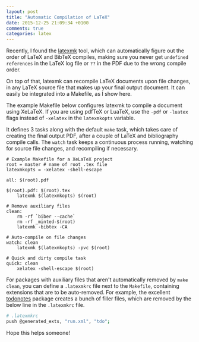 ```yaml
---
layout: post
title: "Automatic Compilation of LaTeX"
date: 2015-12-25 21:09:34 +0100
comments: true
categories: latex
---
```


Recently, I found the [latexmk](https://www.ctan.org/pkg/latexmk) tool, which can automatically figure out the order of LaTeX and BibTeX compiles, making sure you never get ``undefined references`` in the LaTeX log file or ``??`` in the PDF due to the wrong compile order.

On top of that, latexmk can recompile LaTeX documents upon file changes, in any LaTeX source file that makes up your final output document. It can easily be integrated into a Makefile, as I show here.

The example Makefile below configures latexmk to compile a document using XeLaTeX. If you are using pdfTeX or LuaTeX, use the ``-pdf`` or ``-luatex`` flags instead of ``-xelatex`` in the ```latexmkopts``` variable.

It defines 3 tasks along with the default ```make``` task, which takes care of creating the final output PDF, after a couple of LaTeX and bibliography compile calls. The ```watch``` task keeps a continuous process running, watching for source file changes, and recompiling if necessary.

```make
# Example Makefile for a XeLaTeX project
root = master # name of root .tex file
latexmkopts = -xelatex -shell-escape

all: $(root).pdf

$(root).pdf: $(root).tex
	latexmk $(latexmkopts) $(root)

# Remove auxiliary files
clean:
	rm -rf `biber --cache`
	rm -rf _minted-$(root)
	latexmk -bibtex -CA

# Auto-compile on file changes
watch: clean
	latexmk $(latexmkopts) -pvc $(root)

# Quick and dirty compile task
quick: clean
	xelatex -shell-escape $(root)
```

For packages with auxiliary files that aren't automatically removed by ```make clean```, you can define a ```.latexmkrc``` file next to the ```Makefile```, containing extensions that are to be auto-removed. For example, the excellent [todonotes](https://www.ctan.org/pkg/todonotes) package creates a bunch of filler files, which are removed by the below line in the ```.latexmkrc``` file.

```bash
# .latexmkrc
push @generated_exts, "run.xml", "tdo";
```

Hope this helps someone!
